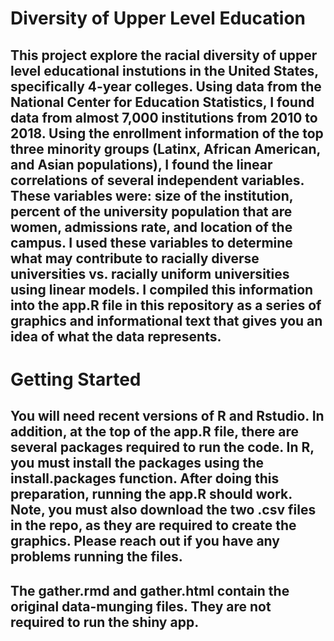 # Diversity of Upper Level Education 
## This project explore the racial diversity of upper level educational instutions in the United States, specifically 4-year colleges. Using data from the National Center for Education Statistics, I found data from almost 7,000 institutions from 2010 to 2018. Using the enrollment information of the top three minority groups (Latinx, African American, and Asian populations), I found the linear correlations of several independent variables. These variables were: size of the institution, percent of the university population that are women, admissions rate, and location of the campus. I used these variables to determine what may contribute to racially diverse universities vs. racially uniform universities using linear models. I compiled this information into the app.R file in this repository as a series of graphics and informational text that gives you an idea of what the data represents. 
# Getting Started
## You will need recent versions of R and Rstudio. In addition, at the top of the app.R file, there are several packages required to run the code. In R, you must install the packages using the install.packages function. After doing this preparation, running the app.R should work. Note, you must also download the two .csv files in the repo, as they are required to create the graphics. Please reach out if you have any problems running the files. 
## The gather.rmd and gather.html contain the original data-munging files. They are not required to run the shiny app.
